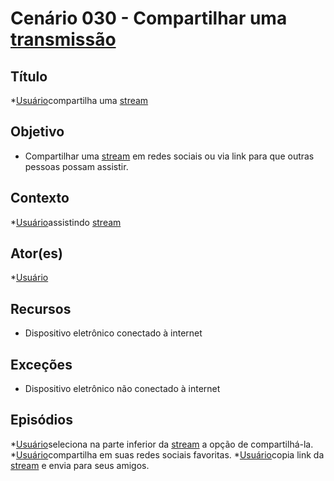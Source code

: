 # Cenário 030 - Compartilhar uma [transmissão](Stream)


## Título
*[Usuário](User)compartilha uma [stream](Stream)

## Objetivo
* Compartilhar uma [stream](Stream) em redes sociais ou via link para que outras pessoas possam assistir.

## Contexto
*[Usuário](User)assistindo [stream](Stream)

## Ator(es)
*[Usuário](User)

## Recursos
* Dispositivo eletrônico conectado à internet

## Exceções
* Dispositivo eletrônico não conectado à internet

## Episódios
*[Usuário](User)seleciona na parte inferior da [stream](Stream) a opção de compartilhá-la.
*[Usuário](User)compartilha em suas redes sociais favoritas.
*[Usuário](User)copia link da [stream](Stream) e envia para seus amigos.